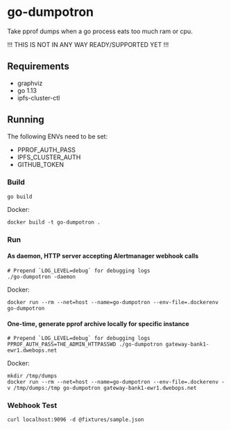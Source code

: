 # go-dumpotron
Take pprof dumps when a go process eats too much ram or cpu.

!!! THIS IS NOT IN ANY WAY READY/SUPPORTED YET !!!

## Requirements
- graphviz
- go 1.13
- ipfs-cluster-ctl

## Running
The following ENVs need to be set:
- PPROF_AUTH_PASS
- IPFS_CLUSTER_AUTH
- GITHUB_TOKEN

### Build
```
go build
```
Docker:
```
docker build -t go-dumpotron .
```

### Run
#### As daemon, HTTP server accepting Alertmanager webhook calls
```
# Prepend `LOG_LEVEL=debug` for debugging logs
./go-dumpotron -daemon
```

Docker:
```
docker run --rm --net=host --name=go-dumpotron --env-file=.dockerenv go-dumpotron
```

#### One-time, generate pprof archive locally for specific instance
```
# Prepend `LOG_LEVEL=debug` for debugging logs
PPROF_AUTH_PASS=THE_ADMIN_HTTPASSWD ./go-dumpotron gateway-bank1-ewr1.dwebops.net
```

Docker:
```
mkdir /tmp/dumps
docker run --rm --net=host --name=go-dumpotron --env-file=.dockerenv -v /tmp/dumps:/tmp go-dumpotron gateway-bank1-ewr1.dwebops.net
```

### Webhook Test
```
curl localhost:9096 -d @fixtures/sample.json
```
